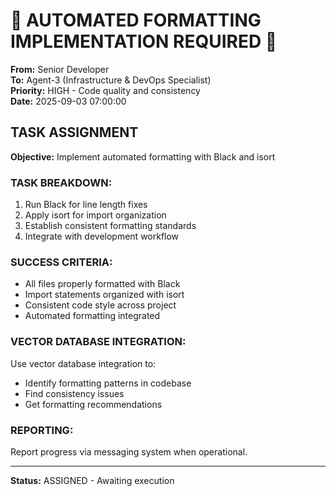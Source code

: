 # 📏 AUTOMATED FORMATTING IMPLEMENTATION REQUIRED 📏

**From:** Senior Developer  
**To:** Agent-3 (Infrastructure & DevOps Specialist)  
**Priority:** HIGH - Code quality and consistency  
**Date:** 2025-09-03 07:00:00

## TASK ASSIGNMENT

**Objective:** Implement automated formatting with Black and isort

### TASK BREAKDOWN:
1. Run Black for line length fixes
2. Apply isort for import organization
3. Establish consistent formatting standards
4. Integrate with development workflow

### SUCCESS CRITERIA:
- All files properly formatted with Black
- Import statements organized with isort
- Consistent code style across project
- Automated formatting integrated

### VECTOR DATABASE INTEGRATION:
Use vector database integration to:
- Identify formatting patterns in codebase
- Find consistency issues
- Get formatting recommendations

### REPORTING:
Report progress via messaging system when operational.

---
**Status:** ASSIGNED - Awaiting execution


